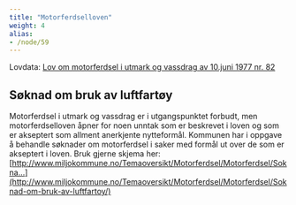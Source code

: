 ```yaml
---
title: "Motorferdselloven"
weight: 4
alias:
- /node/59
---
```


Lovdata: [Lov om motorferdsel i utmark og vassdrag av 10.juni 1977 nr. 82](https://lovdata.no/dokument/NL/lov/1977-06-10-82)

## Søknad om bruk av luftfartøy

Motorferdsel i utmark og vassdrag er i utgangspunktet forbudt, men motorferdselloven åpner for noen unntak som er beskrevet i loven og som er akseptert som allment anerkjente nytteformål. Kommunen har i oppgave å behandle søknader om motorferdsel i saker med formål ut over de som er akseptert i loven. Bruk gjerne skjema her: [http://www.miljokommune.no/Temaoversikt/Motorferdsel/Motorferdsel/Sokna…](http://www.miljokommune.no/Temaoversikt/Motorferdsel/Motorferdsel/Soknad-om-bruk-av-luftfartoy/)